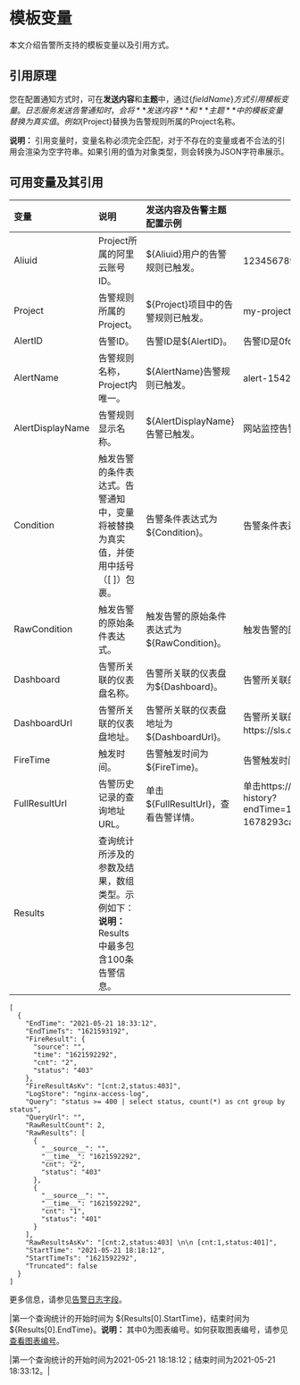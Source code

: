 # 模板变量

本文介绍告警所支持的模板变量以及引用方式。

## 引用原理

您在配置通知方式时，可在**发送内容**和**主题**中，通过$\{fieldName\}方式引用模板变量。日志服务发送告警通知时，会将**发送内容**和**主题**中的模板变量替换为真实值。例如$\{Project\}替换为告警规则所属的Project名称。

**说明：** 引用变量时，变量名称必须完全匹配，对于不存在的变量或者不合法的引用会渲染为空字符串。如果引用的值为对象类型，则会转换为JSON字符串展示。

## 可用变量及其引用

|变量|说明|发送内容及告警主题配置示例|告警通知示例|
|:-|:-|:------------|------|
|Aliuid|Project所属的阿里云账号ID。|$\{Aliuid\}用户的告警规则已触发。|1234567890用户的告警规则已触发。|
|Project|告警规则所属的Project。|$\{Project\}项目中的告警规则已触发。|my-project项目中的告警规则已触发。|
|AlertID|告警ID。|告警ID是$\{AlertID\}。|告警ID是0fdd88063a611aa114938f9371daeeb6-1671a52eb23。|
|AlertName|告警规则名称，Project内唯一。|$\{AlertName\}告警规则已触发。|alert-1542111415-153472告警规则已触发。|
|AlertDisplayName|告警规则显示名称。|$\{AlertDisplayName\}告警已触发。|网站监控告警已触发。|
|Condition|触发告警的条件表达式。告警通知中，变量将被替换为真实值，并使用中括号（\[ \]）包裹。|告警条件表达式为$\{Condition\}。|告警条件表达式为\[5\] \> 1。|
|RawCondition|触发告警的原始条件表达式。|触发告警的原始条件表达式为$\{RawCondition\}。|触发告警的原始条件表达式为count \> 1。|
|Dashboard|告警所关联的仪表盘名称。|告警所关联的仪表盘为$\{Dashboard\}。|告警所关联的仪表盘为mydashboard。|
|DashboardUrl|告警所关联的仪表盘地址。|告警所关联的仪表盘地址为$\{DashboardUrl\}。|告警所关联的仪表盘地址为https://sls.console.aliyun.com/next/project/myproject/dashboard/mydashboard。|
|FireTime|触发时间。|告警触发时间为$\{FireTime\}。|告警触发时间为2021-01-02 15:04:05。|
|FullResultUrl|告警历史记录的查询地址URL。|单击$\{FullResultUrl\}，查看告警详情。|单击https://sls.console.aliyun.com/next/project/my-project/logsearch/internal-alert-history?endTime=1544083998&queryString=AlertID%3A9155ea1ec10167985519fccede4d5fc7-1678293caad&queryTimeType=99&startTime=1544083968，查看告警详情。|
|Results|查询统计所涉及的参数及结果，数组类型。示例如下：**说明：** Results中最多包含100条告警信息。

```
[
  {
    "EndTime": "2021-05-21 18:33:12",
    "EndTimeTs": "1621593192",
    "FireResult": {
      "source": "",
      "time": "1621592292",
      "cnt": "2",
      "status": "403"
    },
    "FireResultAsKv": "[cnt:2,status:403]",
    "LogStore": "nginx-access-log",
    "Query": "status >= 400 | select status, count(*) as cnt group by status",
    "QueryUrl": "",
    "RawResultCount": 2,
    "RawResults": [
      {
        "__source__": "",
        "__time__": "1621592292",
        "cnt": "2",
        "status": "403"
      },
      {
        "__source__": "",
        "__time__": "1621592292",
        "cnt": "1",
        "status": "401"
      }
    ],
    "RawResultsAsKv": "[cnt:2,status:403] \n\n [cnt:1,status:401]",
    "StartTime": "2021-05-21 18:18:12",
    "StartTimeTs": "1621592292",
    "Truncated": false
  }
]
```

更多信息，请参见[告警日志字段](/cn.zh-CN/可视化与告警/告警/参考信息/告警日志字段.md)。

|第一个查询统计的开始时间为 $\{Results\[0\].StartTime\}，结束时间为 $\{Results\[0\].EndTime\}。**说明：** 其中0为图表编号。如何获取图表编号，请参见[查看图表编号](/cn.zh-CN/可视化与告警/告警/设置告警.md)。

|第一个查询统计的开始时间为2021-05-21 18:18:12；结束时间为2021-05-21 18:33:12。|

